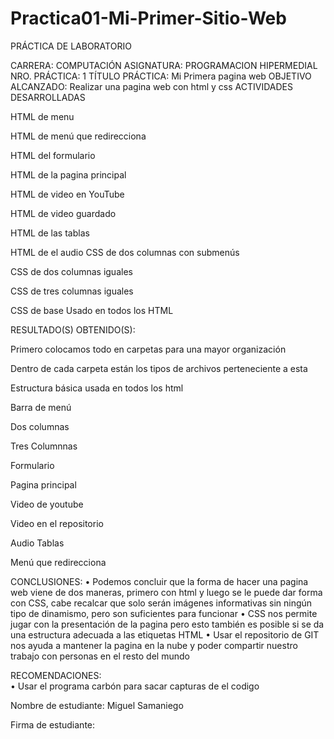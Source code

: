 # Practica01-Mi-Primer-Sitio-Web

PRÁCTICA DE LABORATORIO 

CARRERA: COMPUTACIÓN	ASIGNATURA: PROGRAMACION HIPERMEDIAL
NRO. PRÁCTICA:	1	TÍTULO PRÁCTICA:  Mi Primera pagina web
OBJETIVO ALCANZADO: 
Realizar una pagina web con html y css
ACTIVIDADES DESARROLLADAS



HTML de menu 

 
HTML de menú que redirecciona 
 
HTML del formulario 
 
HTML de la pagina principal
 
HTML de video en YouTube
 
HTML de video guardado 
 
HTML de las tablas 
 
HTML de el audio
CSS de dos columnas con submenús
 
CSS de dos columnas iguales
 
CSS de tres columnas iguales

 
CSS de base Usado en todos los HTML
 




RESULTADO(S) OBTENIDO(S):

 
Primero colocamos todo en carpetas para una mayor organización
 
Dentro de cada carpeta están los tipos de archivos perteneciente a esta
 
 
 
Estructura básica usada en todos los html 
 

Barra de menú 
 
Dos columnas 
 
Tres Columnnas 
 
Formulario 
 
Pagina principal
 
Video de youtube 
 
Video en el repositorio 
 
Audio 
Tablas 
 
Menú que redirecciona 
 



CONCLUSIONES:
•	Podemos concluir que la forma de hacer una pagina web viene de dos maneras, primero con html y luego se le puede dar forma con CSS, cabe recalcar que solo serán imágenes informativas sin ningún tipo de dinamismo, pero son suficientes para funcionar 
•	CSS nos permite jugar con la presentación de la pagina pero esto también es posible si se da una estructura adecuada a las etiquetas HTML 
•	Usar el repositorio de GIT nos ayuda a mantener la pagina en la nube y poder compartir nuestro trabajo con personas en el resto del mundo

RECOMENDACIONES:  
• Usar el programa carbón para sacar capturas de el codigo

Nombre de estudiante:  Miguel Samaniego


Firma de estudiante: 
 

